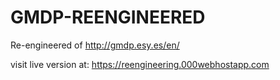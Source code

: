# GMDP-REENGINEERED
Re-engineered of http://gmdp.esy.es/en/

visit live version at:
https://reengineering.000webhostapp.com
